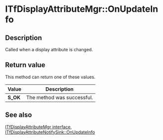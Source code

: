 # ITfDisplayAttributeMgr::OnUpdateInfo

## Description

Called when a display attribute is changed.

## Return value

This method can return one of these values.

| Value | Description |
| --- | --- |
| **S_OK** | The method was successful. |

## See also

[ITfDisplayAttributeMgr interface](https://learn.microsoft.com/windows/win32/api/msctf/nn-msctf-itfdisplayattributemgr), [ITfDisplayAttributeNotifySink::OnUpdateInfo](https://learn.microsoft.com/windows/win32/api/msctf/nf-msctf-itfdisplayattributenotifysink-onupdateinfo)